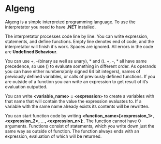 # Algeng

Algeng is a simple interpreted programming language. To use the interpretator you need to have **.NET** installed.

The interpretator processes code line by line. You can write expression, statements, and define functions. Empty line denotes end of code, and the interpretator will finish it's work. Spaces are ignored. All errors in the code are **Undefined Behaviour**.

You can use +, -(binary as well as unary), * and (). +, -, * all have same precedence, so use () to evaluate something in different order. As operands you can have either numbers(only signed 64 bit integers), names of previously defined variables, or calls of previously defined functions. If you are outside of a function you can write an expression to get result of it’s evaluation outputted.

You can write **<variable\_name> = \<expression\>** to create a variables with that name that will contain the value the expression evaluates to. If a variable with the same name already exists its contents will be rewritten.

You can start function code by writing **<function\_name>[<expression\_1>, <expression\_2>, …, <expression\_n>]:**. The function cannot have 0 arguments. Functions consist of statements, which you write down just the same way as outside of function. The function always ends with an expression, evaluation of which will be returned.
